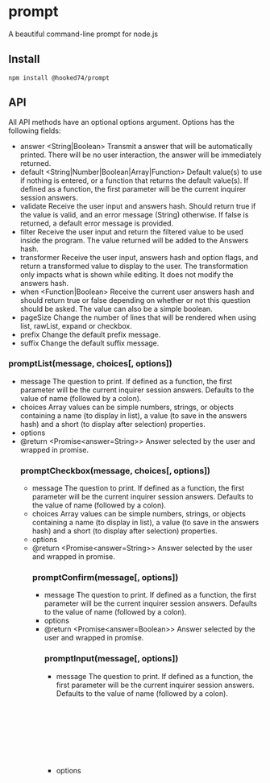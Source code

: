 # prompt
A beautiful command-line prompt for node.js

## Install

```
npm install @hooked74/prompt
```

## API

All API methods have an optional options argument. Options has the following fields:
- answer <String|Boolean> Transmit a answer that will be automatically printed. There will be no user interaction, the answer will be immediately returned.
- default <String|Number|Boolean|Array|Function> Default value(s) to use if nothing is entered, or a function that returns the default value(s). If defined as a function, the first parameter will be the current inquirer session answers.
- validate <Function> Receive the user input and answers hash. Should return true if the value is valid, and an error message (String) otherwise. If false is returned, a default error message is provided.
- filter <Function> Receive the user input and return the filtered value to be used inside the program. The value returned will be added to the Answers hash.
- transformer <Function> Receive the user input, answers hash and option flags, and return a transformed value to display to the user. The transformation only impacts what is shown while editing. It does not modify the answers hash.
- when <Function|Boolean> Receive the current user answers hash and should return true or false depending on whether or not this question should be asked. The value can also be a simple boolean.
- pageSize <Number> Change the number of lines that will be rendered when using list, rawList, expand or checkbox.
- prefix <String> Change the default prefix message.
- suffix <String> Change the default suffix message.

### promptList(message, choices[, options])
- message <String> The question to print. If defined as a function, the first parameter will be the current inquirer session answers. Defaults to the value of name (followed by a colon).
- choices <Array> Array values can be simple numbers, strings, or objects containing a name (to display in list), a value (to save in the answers hash) and a short (to display after selection) properties.
- options <Object>
- @return <Promise<answer=String>> Answer selected by the user and wrapped in promise.

### promptCheckbox(message, choices[, options])
- message <String> The question to print. If defined as a function, the first parameter will be the current inquirer session answers. Defaults to the value of name (followed by a colon).
- choices <Array> Array values can be simple numbers, strings, or objects containing a name (to display in list), a value (to save in the answers hash) and a short (to display after selection) properties.
- options <Object>
- @return <Promise<answer=String>> Answer selected by the user and wrapped in promise.

### promptConfirm(message[, options])
- message <String> The question to print. If defined as a function, the first parameter will be the current inquirer session answers. Defaults to the value of name (followed by a colon).
- options <Object>
- @return <Promise<answer=Boolean>> Answer selected by the user and wrapped in promise.

### promptInput(message[, options])
- message <String> The question to print. If defined as a function, the first parameter will be the current inquirer session answers. Defaults to the value of name (followed by a colon).
- options <Object>
- @return <Promise<answer=String>> Answer selected by the user and wrapped in promise.
